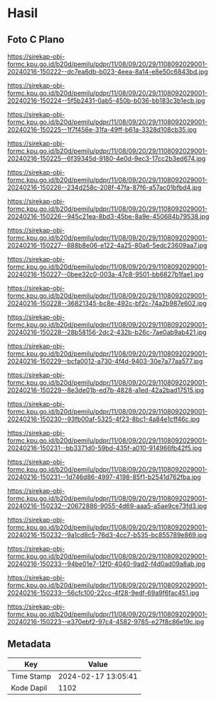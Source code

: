 # Hasil

## Foto C Plano

https://sirekap-obj-formc.kpu.go.id/b20d/pemilu/pdpr/11/08/09/20/29/1108092029001-20240216-150222--dc7ea6db-b023-4eea-8a14-e8e50c6843bd.jpg

https://sirekap-obj-formc.kpu.go.id/b20d/pemilu/pdpr/11/08/09/20/29/1108092029001-20240216-150224--5f5b2431-0ab5-450b-b036-bb183c3b1ecb.jpg

https://sirekap-obj-formc.kpu.go.id/b20d/pemilu/pdpr/11/08/09/20/29/1108092029001-20240216-150225--1f7f456e-31fa-49ff-b61a-3328d108cb35.jpg

https://sirekap-obj-formc.kpu.go.id/b20d/pemilu/pdpr/11/08/09/20/29/1108092029001-20240216-150225--6f39345d-9180-4e0d-9ec3-17cc2b3ed674.jpg

https://sirekap-obj-formc.kpu.go.id/b20d/pemilu/pdpr/11/08/09/20/29/1108092029001-20240216-150226--234d258c-208f-47fa-87f6-a57ac01bfbd4.jpg

https://sirekap-obj-formc.kpu.go.id/b20d/pemilu/pdpr/11/08/09/20/29/1108092029001-20240216-150226--945c21ea-8bd3-45be-8a9e-450684b79538.jpg

https://sirekap-obj-formc.kpu.go.id/b20d/pemilu/pdpr/11/08/09/20/29/1108092029001-20240216-150227--888b8e06-e122-4a25-80a6-5edc23609aa7.jpg

https://sirekap-obj-formc.kpu.go.id/b20d/pemilu/pdpr/11/08/09/20/29/1108092029001-20240216-150227--0bee32c0-003a-47c8-9501-bb6827b1fae1.jpg

https://sirekap-obj-formc.kpu.go.id/b20d/pemilu/pdpr/11/08/09/20/29/1108092029001-20240216-150228--36821345-bc8e-492c-bf2c-74a2b987e602.jpg

https://sirekap-obj-formc.kpu.go.id/b20d/pemilu/pdpr/11/08/09/20/29/1108092029001-20240216-150228--28b58156-2dc2-432b-b26c-7ae0ab9ab421.jpg

https://sirekap-obj-formc.kpu.go.id/b20d/pemilu/pdpr/11/08/09/20/29/1108092029001-20240216-150229--bcfa0012-a730-4f4d-9403-30e7a77aa577.jpg

https://sirekap-obj-formc.kpu.go.id/b20d/pemilu/pdpr/11/08/09/20/29/1108092029001-20240216-150229--8e3de01b-ed7b-4828-a1ed-42a2bad17515.jpg

https://sirekap-obj-formc.kpu.go.id/b20d/pemilu/pdpr/11/08/09/20/29/1108092029001-20240216-150230--93fb00af-5325-4f23-8bc1-4a84e1cff46c.jpg

https://sirekap-obj-formc.kpu.go.id/b20d/pemilu/pdpr/11/08/09/20/29/1108092029001-20240216-150231--bb3371d0-59bd-435f-a010-914966fb42f5.jpg

https://sirekap-obj-formc.kpu.go.id/b20d/pemilu/pdpr/11/08/09/20/29/1108092029001-20240216-150231--1d746d86-4997-4198-85f1-b2541d762fba.jpg

https://sirekap-obj-formc.kpu.go.id/b20d/pemilu/pdpr/11/08/09/20/29/1108092029001-20240216-150232--20672886-9055-4d69-aaa5-a5ae9ce73fd3.jpg

https://sirekap-obj-formc.kpu.go.id/b20d/pemilu/pdpr/11/08/09/20/29/1108092029001-20240216-150232--9a1cd8c5-76d3-4cc7-b535-bc855789e869.jpg

https://sirekap-obj-formc.kpu.go.id/b20d/pemilu/pdpr/11/08/09/20/29/1108092029001-20240216-150233--94be01e7-12f0-4040-9ad2-f4d0ad09a8ab.jpg

https://sirekap-obj-formc.kpu.go.id/b20d/pemilu/pdpr/11/08/09/20/29/1108092029001-20240216-150233--56cfc100-22cc-4f28-9edf-69a9f6fac451.jpg

https://sirekap-obj-formc.kpu.go.id/b20d/pemilu/pdpr/11/08/09/20/29/1108092029001-20240216-150223--e370ebf2-97c4-4582-9785-e27f8c86e19c.jpg


## Metadata

| Key        | Value               |
| ---------- | ------------------- |
| Time Stamp | 2024-02-17 13:05:41 |
| Kode Dapil | 1102                |



